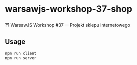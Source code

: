 # warsawjs-workshop-37-shop

⛩️ WarsawJS Workshop #37 — Projekt sklepu internetowego

## Usage

```bash
npm run client
npm run server
```
